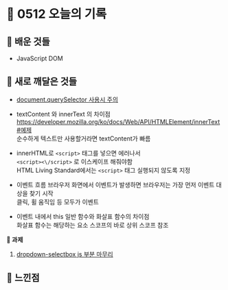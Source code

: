 # 🧸 0512 오늘의 기록
## 💙 배운 것들
* JavaScript DOM

## 💚 새로 깨달은 것들
* [document.querySelector 사용시 주의](https://github.com/iRRPL-AR/TIL/blob/main/Javascript/DOM/document.querySelector%20%EC%82%AC%EC%9A%A9%EC%8B%9C%20%EC%A3%BC%EC%9D%98.md)

* textContent 와 innerText 의 차이점   
https://developer.mozilla.org/ko/docs/Web/API/HTMLElement/innerText#예제   
순수하게 텍스트만 사용할거라면 textContent가 빠름

* innerHTML로 `<script>` 태그를 넣으면 에러나서   
`<script><\/script>` 로 이스케이프 해줘야함   
HTML Living Standard에서는 `<script>` 태그 실행되지 않도록 지정   

* 이벤트 흐름
브라우저 화면에서 이벤트가 발생하면 브라우저는 가장 먼저 이벤트 대상을 찾기 시작   
클릭, 휠 움직임 등 모두가 이벤트

* 이벤트 내에서 this
일반 함수와 화살표 함수의 차이점   
화살표 함수는 해당하는 요소 스코프의 바로 상위 스코프 참조


**📍 과제**
1. [dropdown-selectbox js 부분 마무리](https://github.com/iRRPL-AR/dropdown-selectbox)
 
## 💜 느낀점

